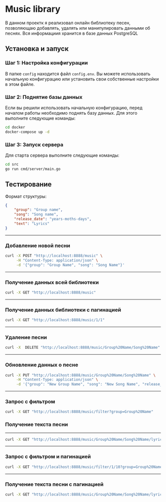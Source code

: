 # Music library

 В данном проектк я реализовал онлайн библиотеку песен, позволяющаю добавлять, удалять или манипулировать данными об песнях.
 Вся информациия хранится в базе данных PostgreSQL

## Установка и запуск

### Шаг 1: Настройка конфигурации

В папке `config` находится файл `config.env`. Вы можете использовать начальную конфигурацию или установить свои собственные настройки в этом файле.

### Шаг 2: Поднятие базы данных

Если вы решили использовать начальную конфигурацию, перед началом работы необходимо поднять базу данных. Для этого выполните следующие команды:

```bash
cd docker
docker-compose up -d
```

### Шаг 3: Запуск сервера

Для старта сервера выполните следующие команды:

```bash
cd src
go run cmd/server/main.go
```

## Тестирование

Формат структуры:
```json
{
    "group": "Group name",
    "song": "Song name",
    "release_date": "years-moths-days",
    "text": "Lyrics"
}
```

---
### Добавление новой песни

```bash
curl -X POST "http://localhost:8888/music" \
     -H "Content-Type: application/json" \
     -d '{"group": "Group Name", "song": "Song Name"}'
```
---
### Получение данных всей библиотеки

```bash
curl -X GET "http://localhost:8888/music"
```
---
### Получение данных библиотеки с пагинацией 

```bash
curl -X GET "http://localhost:8888/music/1/1"
```
---
### Удаление песни

```bash
curl -X  DELETE "http://localhost:8888/music/Group%20Name/Song%20Name"
```
---
### Обновление данных о песне

```bash
curl -X PUT "http://localhost:8888/music/Group%20Name/Song%20Name" \
     -H "Content-Type: application/json" \
     -d '{"group": "New Group Name", "song": "New Song Name", "release_date": "2022-3-3", "text": "I wanna rock"}'
```
---
### Запрос с фильтром

```bash
curl -X GET "http://localhost:8888/music/filter?group=Group%20Name" 
```

### Получение текста песни
---
```bash
curl -X GET "http://localhost:8888/music/Group%20Name/Song%20Name/lyrics"
```
---
### Запрос с фильтром и пагинацией

```bash
curl -X GET "http://localhost:8888/music/filter/1/10?group=Group%20Name" 
```
---
### Получение текста песни с пагинацией

```bash
curl -X GET "http://localhost:8888/music/Group%20Name/Song%20Name/lyrics/1/10"
```

